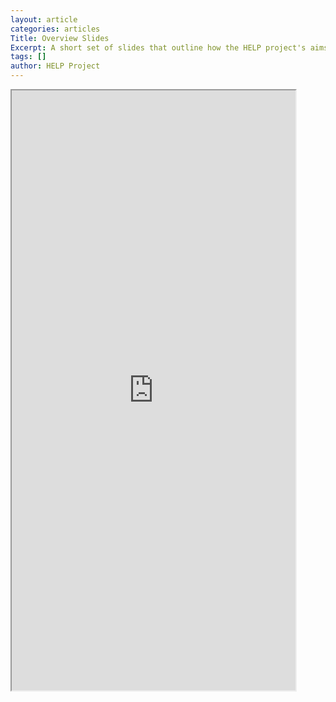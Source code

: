 ```yaml
---
layout: article
categories: articles
Title: Overview Slides
Excerpt: A short set of slides that outline how the HELP project's aims and how it will run
tags: []
author: HELP Project
---
```



<iframe src="https://drive.google.com/file/d/1kgj6Si2ms77-7M7WdaBMXnZnKE23ynHu/preview" width="90%" height="960"></iframe>
